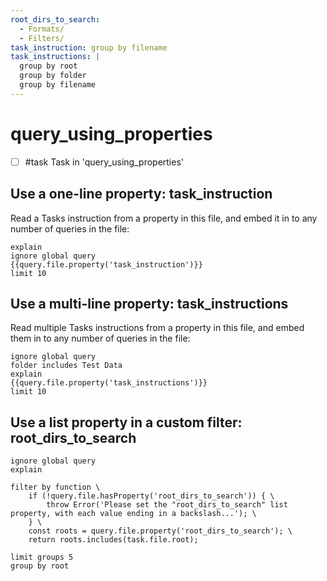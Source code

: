 ```yaml
---
root_dirs_to_search:
  - Formats/
  - Filters/
task_instruction: group by filename
task_instructions: |
  group by root
  group by folder
  group by filename
---
```


# query_using_properties

- [ ] #task Task in 'query_using_properties'

## Use a one-line property: task_instruction

Read a Tasks instruction from a property in this file, and embed it in to any number of queries in the file:

```tasks
explain
ignore global query
{{query.file.property('task_instruction')}}
limit 10
```

## Use a multi-line property: task_instructions

Read multiple Tasks instructions from a property in this file, and embed them in to any number of queries in the file:

```tasks
ignore global query
folder includes Test Data
explain
{{query.file.property('task_instructions')}}
limit 10
```

## Use a list property in a custom filter: root_dirs_to_search

```tasks
ignore global query
explain

filter by function \
    if (!query.file.hasProperty('root_dirs_to_search')) { \
        throw Error('Please set the "root_dirs_to_search" list property, with each value ending in a backslash...'); \
    } \
    const roots = query.file.property('root_dirs_to_search'); \
    return roots.includes(task.file.root);

limit groups 5
group by root
```
